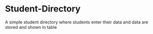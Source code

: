 # Student-Directory
 A simple student directory where students enter their data and data are stored and shown in table
